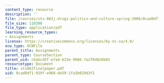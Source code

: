 ```yaml
---
content_type: resource
description: ''
file: /courses/sts-062j-drugs-politics-and-culture-spring-2006/0cad0df1919fe968de591fa3b029d3f2_sts062finalpaper.pdf
file_size: 118308
file_type: application/pdf
learning_resource_types:
- Assignments
license: https://creativecommons.org/licenses/by-nc-sa/4.0/
ocw_type: OCWFile
parent_title: Assignments
parent_type: CourseSection
parent_uid: c6abcd5f-e7a4-633e-9986-7a2f0d826b65
resourcetype: Document
title: sts062finalpaper.pdf
uid: 0cad0df1-919f-e968-de59-1fa3b029d3f2
---
```

